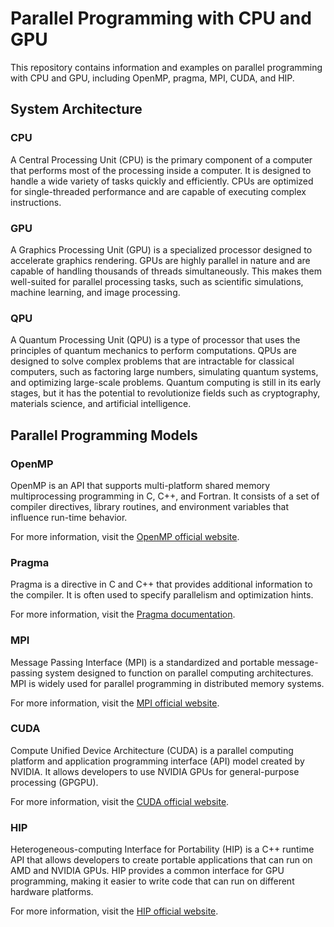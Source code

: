 # Parallel Programming with CPU and GPU

This repository contains information and examples on parallel programming with CPU and GPU, including OpenMP, pragma, MPI, CUDA, and HIP.

## System Architecture

### CPU

A Central Processing Unit (CPU) is the primary component of a computer that performs most of the processing inside a computer. It is designed to handle a wide variety of tasks quickly and efficiently. CPUs are optimized for single-threaded performance and are capable of executing complex instructions.

### GPU

A Graphics Processing Unit (GPU) is a specialized processor designed to accelerate graphics rendering. GPUs are highly parallel in nature and are capable of handling thousands of threads simultaneously. This makes them well-suited for parallel processing tasks, such as scientific simulations, machine learning, and image processing.

### QPU

A Quantum Processing Unit (QPU) is a type of processor that uses the principles of quantum mechanics to perform computations. QPUs are designed to solve complex problems that are intractable for classical computers, such as factoring large numbers, simulating quantum systems, and optimizing large-scale problems. Quantum computing is still in its early stages, but it has the potential to revolutionize fields such as cryptography, materials science, and artificial intelligence.

## Parallel Programming Models

### OpenMP

OpenMP is an API that supports multi-platform shared memory multiprocessing programming in C, C++, and Fortran. It consists of a set of compiler directives, library routines, and environment variables that influence run-time behavior.

For more information, visit the [OpenMP official website](https://www.openmp.org/).

### Pragma

Pragma is a directive in C and C++ that provides additional information to the compiler. It is often used to specify parallelism and optimization hints.

For more information, visit the [Pragma documentation](https://en.cppreference.com/w/cpp/preprocessor/impl).

### MPI

Message Passing Interface (MPI) is a standardized and portable message-passing system designed to function on parallel computing architectures. MPI is widely used for parallel programming in distributed memory systems.

For more information, visit the [MPI official website](https://www.mpi-forum.org/).

### CUDA

Compute Unified Device Architecture (CUDA) is a parallel computing platform and application programming interface (API) model created by NVIDIA. It allows developers to use NVIDIA GPUs for general-purpose processing (GPGPU).

For more information, visit the [CUDA official website](https://developer.nvidia.com/cuda-zone).

### HIP

Heterogeneous-computing Interface for Portability (HIP) is a C++ runtime API that allows developers to create portable applications that can run on AMD and NVIDIA GPUs. HIP provides a common interface for GPU programming, making it easier to write code that can run on different hardware platforms.

For more information, visit the [HIP official website](https://github.com/ROCm-Developer-Tools/HIP).
